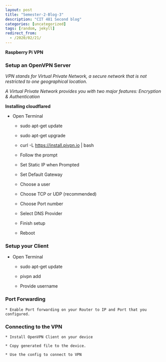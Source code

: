 ```yaml
---
layout: post
title: "Semester-2-Blog-3"
description: "CIT 481 Second blog"
categories: [uncategorized]
tags: [random, jekyll]
redirect_from:
  - /2020/02/21/
---
```

__Raspberry Pi VPN__

### Setup an OpenVPN Server

*VPN stands for Virtual Private Network, a secure network that is not restricted to one geographical location.*

*A Virtual Private Network provides you with two major features: Encryption & Authentication*

__Installing cloudflared__

  * Open Terminal

    * sudo apt-get update

    * sudo apt-get upgrade
    
    * curl -L https://install.pivpn.io \| bash

    * Follow the prompt

    * Set Static IP when Prompted

    * Set Default Gateway

    * Choose a user

    * Choose TCP or UDP (recommended)

    * Choose Port number

    * Select DNS Provider

    * Finish setup

    * Reboot

   ### Setup your Client

  * Open Terminal

    * sudo apt-get update

    * pivpn add

    * Provide username

  ### Port Forwarding

    * Enable Port forwarding on your Router to IP and Port that you configured.

  ### Connecting to the VPN

    * Install OpenVPN Client on your device

    * Copy generated file to the device.

    * Use the config to connect to VPN

   


